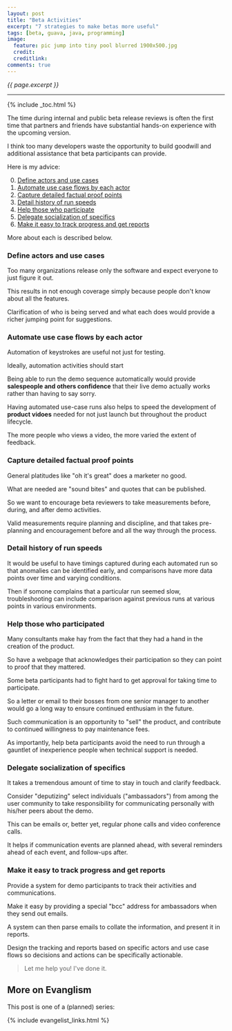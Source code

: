 ```yaml
---
layout: post
title: "Beta Activities"
excerpt: "7 strategies to make betas more useful"
tags: [beta, guava, java, programming]
image:
  feature: pic jump into tiny pool blurred 1900x500.jpg 
  credit: 
  creditlink: 
comments: true
---
```

<i>{{ page.excerpt }}</i>
<hr />

{% include _toc.html %}

The time during internal and public beta release reviews 
is often the first time that partners and friends have 
substantial hands-on experience with the upcoming version.

I think too many developers waste the opportunity
to build goodwill and additional assistance that beta participants can provide.

Here is my advice:

0. <a href="#Define"> Define actors and use cases</a>
0. <a href="#Automate"> Automate use case flows by each actor</a>
0. <a href="#Capture"> Capture detailed factual proof points
0. <a href="#Detail"> Detail history of run speeds</a>
0. <a href="#Help"> Help those who participate</a>
0. <a href="#Delegate"> Delegate socialization of specifics</a>
0. <a href="#Track"> Make it easy to track progress and get reports</a>

More about each is described below.

<a name="Define"></a>

### Define actors and use cases

   Too many organizations release only the software and
   expect everyone to just figure it out.

   This results in not enough coverage simply because people don't
   know about all the features.

   Clarification of who is being served and what each does would
   provide a richer jumping point for suggestions.

<a name="Automate"></a>

### Automate use case flows by each actor

   Automation of keystrokes are useful not just for testing.

   Ideally, automation activities should start 

   Being able to run the demo sequence automatically would provide 
   <strong>salespeople and others confidence</strong> 
   that their live demo actually works
   rather than having to say sorry.

   Having automated use-case runs also helps to speed the development of
   <strong>product vidoes</strong> needed for not just launch but
   throughout the product lifecycle.

   The more people who views a video, 
   the more varied the extent of feedback.

<a name="Capture"></a>

### Capture detailed factual proof points

   General platitudes like "oh it's great" does a marketer no good.

   What are needed are "sound bites" and quotes that can be published.

   So we want to encourage beta reviewers to 
   take measurements before, during, and after demo activities.

   Valid measurements require planning and discipline,
   and that takes pre-planning and encouragement before and 
   all the way through the process.

<a name="Detail"></a>

### Detail history of run speeds

   It would be useful to have timings captured during each automated run
   so that anomalies can be identified early,
   and comparisons have more data points over time and varying conditions.

   Then if somone complains that a particular run seemed slow,
   troubleshooting can include comparison against previous runs
   at various points in various environments.

<a name="Help"></a>

### Help those who participated

   Many consultants make hay from the fact that they had a hand in the creation of
   the product.

   So have a webpage that acknowledges their participation so they can point to 
   proof that they mattered.

   Some beta participants had to fight hard 
   to get approval for taking time to participate.

   So a letter or email to their bosses from one senior manager to another
   would go a long way to ensure continued enthusiam in the future.

   Such communication is an opportunity to "sell" the product,
   and contribute to continued willingness to pay maintenance fees.

   As importantly, help beta participants avoid the need to run through a gauntlet
   of inexperience people when technical support is needed.

<a name="Delegate"></a>

### Delegate socialization of specifics

   It takes a tremendous amount of time to stay in touch and clarify feedback.

   Consider "deputizing" select individuals ("ambassadors") 
   from among the user community to
   take responsibility for communicating personally with his/her peers
   about the demo.

   This can be emails or, better yet, regular phone calls and
   video conference calls.

   It helps if communication events are planned ahead,
   with several reminders ahead of each event,
   and follow-ups after.

<a name="Track"></a>

### Make it easy to track progress and get reports

   Provide a system for demo participants to track their 
   activities and communications.

   Make it easy by providing a special "bcc" address for 
   ambassadors when they send out emails.

   A system can then parse emails to collate the information,
   and present it in reports.

   Design the tracking and reports based on specific actors and use case
   flows so decisions and actions can be specifically actionable.

> Let me help you! I've done it.

## More on Evanglism

This post is one of a (planned) series:

{% include evangelist_links.html %}

